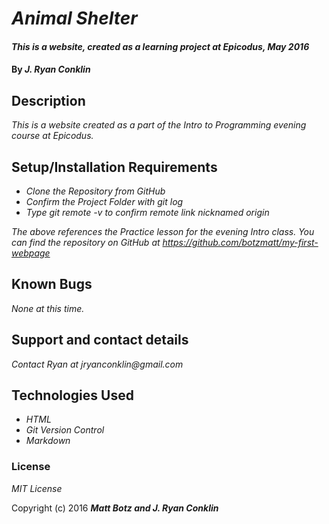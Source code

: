 # _Animal Shelter_

#### _This is a website, created as a learning project at Epicodus, May 2016_

#### By _**J. Ryan Conklin**_

## Description

_This is a website created as a part of the Intro to Programming evening course at Epicodus._

## Setup/Installation Requirements

* _Clone the Repository from GitHub_
* _Confirm the Project Folder with git log_
* _Type git remote -v to confirm remote link nicknamed origin_

_The above references the Practice lesson for the evening Intro class. You can find the repository on GitHub at https://github.com/botzmatt/my-first-webpage_

## Known Bugs

_None at this time._

## Support and contact details

_Contact Ryan at jryanconklin@gmail.com_

## Technologies Used

* _HTML_
* _Git Version Control_
* _Markdown_

### License

*MIT License*

Copyright (c) 2016 **_Matt Botz and J. Ryan Conklin_**
